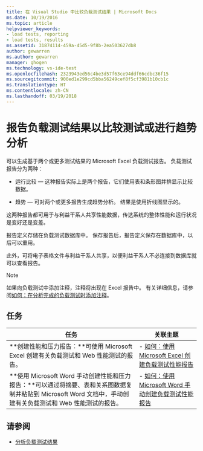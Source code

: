 ```yaml
---
title: 在 Visual Studio 中比较负载测试结果 | Microsoft Docs
ms.date: 10/19/2016
ms.topic: article
helpviewer_keywords:
- load tests, reporting
- load tests, results
ms.assetid: 31874114-459a-45d5-9f8b-2ea503627db8
author: gewarren
ms.author: gewarren
manager: ghogen
ms.technology: vs-ide-test
ms.openlocfilehash: 2323943ed56c4be3d57f63ce94ddf66cdbc36f15
ms.sourcegitcommit: 900ed1e299cd5bba56249cef8f5cf3981b10cb1c
ms.translationtype: HT
ms.contentlocale: zh-CN
ms.lasthandoff: 03/19/2018
---
```

# <a name="reporting-load-tests-results-for-test-comparisons-or-trend-analysis"></a>报告负载测试结果以比较测试或进行趋势分析

可以生成基于两个或更多测试结果的 Microsoft Excel 负载测试报告。 负载测试报告分为两种：

- 运行比较 &mdash; 这种报告实际上是两个报告，它们使用表和条形图并排显示比较数据。

- 趋势 &mdash; 可对两个或更多报告生成趋势分析。 结果是使用折线图显示的。

这两种报告都可用于与利益干系人共享性能数据，传达系统的整体性能和运行状况是变好还是变差。

报告定义存储在负载测试数据库中。 保存报告后，报告定义保存在数据库中，以后可以重用。

此外，可将电子表格文件与利益干系人共享，以便利益干系人不必连接到数据库就可以查看报告。

> [!NOTE]
> 如果向负载测试中添加注释，注释将出现在 Excel 报告中。 有关详细信息，请参阅[如何：在分析完成的负载测试时添加注释](../test/how-to-add-comments-on-a-completed-load-test.md)。

## <a name="tasks"></a>任务

|任务|关联主题|
|-----------|-----------------------|
|**创建性能和压力报告：**可使用 Microsoft Excel 创建有关负载测试和 Web 性能测试的报告。|- [如何：使用 Microsoft Excel 创建负载测试性能报告](../test/how-to-create-load-test-performance-reports-using-microsoft-excel.md)|
|**使用 Microsoft Word 手动创建性能和压力报告：**可以通过将摘要、表和关系图数据复制并粘贴到 Microsoft Word 文档中，手动创建有关负载测试和 Web 性能测试的报告。|- [如何：使用 Microsoft Word 手动创建负载测试性能报告](../test/how-to-manually-create-a-load-test-performance-report-using-microsoft-word.md)|

## <a name="see-also"></a>请参阅

- [分析负载测试结果](../test/analyze-load-test-results-using-the-load-test-analyzer.md)